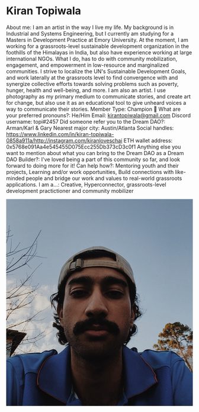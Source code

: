 # Kiran Topiwala

About me: I am an artist in the way I live my life. My background is in Industrial and Systems Engineering, but I currently am studying for a Masters in Development Practice at Emory University. At the moment, I am working for a grassroots-level sustainable development organization in the foothills of the Himalayas in India, but also have experience working at large international NGOs.
What I do, has to do with community mobilization, engagement, and empowerment in low-resource and marginalized communities. I strive to localize the UN's Sustainable Development Goals, and work laterally at the grassroots level to find convergence with and synergize collective efforts towards solving problems such as poverty, hunger, health and well-being, and more. I am also an artist. I use photography as my primary medium to communicate stories, and create art for change, but also use it as an educational tool to give unheard voices a way to communicate their stories.
Member Type: Champion 🙌
What are your preferred pronouns?: He/Him
Email: kirantopiwala@gmail.com
Discord username: topi#2457
Did someone refer you to the Dream DAO?: Arman/Karl & Gary
Nearest major city: Austin/Atlanta
Social handles: https://www.linkedin.com/in/kiran-topiwala-0858a911a/http://instagram.com/kiranloveschai
ETH wallet address: 0x5768e091Aa4e545455D075Ecc255Db373cD3c0f1
Anything else you want to mention about what you can bring to the Dream DAO as a Dream DAO Builder?: I've loved being a part of this community so far, and look forward to doing more for it!
Can help how?: Mentoring youth and their projects, Learning and/or work opportunities, Build connections with like-minded people and bridge our work and values to real-world grassroots applications.
I am a...: Creative, Hyperconnector, grassroots-level development practictioner and community mobilizer

![Kiran.jpg](../../Dream%20DAO%20Voting%20Member%20List%201790792012994a419257db8f8a7807ff/%5BS2%5D%20Dream%20DAO%20Founding%20Voting%20Member%20List%202c05a57dde504a87a8ced236cce0b149/Kiran%20Topiwala%20e506d543690b4af388fe050aed98cfcd/Kiran.jpg)